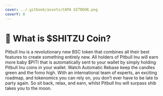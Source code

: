 ```yaml
---
cover: ../.gitbook/assets/CAPA GITBOOK.png
coverY: 0
---
```


# 🧸 What is $SHITZU Coin?

Pitbull Inu is a revolutionary new BSC token that combines all their best features to create something entirely new. All holders of Pitbull Inu will earn more baby $PITI that is automatically sent to your wallet by simply holding Pitbull Inu coins in your wallet. Watch Automatic Rebase keep the candles green and the fomo high. With an international team of experts, an exciting roadmap, and tokenomics you can rely on, you don’t ever have to be late to party again. So sit back, relax, and earn, whilst Pitbull Inu will surpass shib takes you to the moon.
